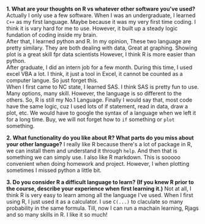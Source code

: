 **1. What are your thoughts on R vs whatever other software you've used?** \
     Actually I only use a few software. When I was an undergraduate, I learned `C++` as my first language. Maybe because it was my very first time coding. I think it is vary hard for me to use. 
     However, it built up a steady logic fundation of coding inside my brain.\
     After that, I learned python and R. In my opinion, These two language are pretty similary. They are both dealing with data, Great at graphing. Showing plot is a great skill fpr data scientists
     However, I think R is more easier than python.\
     After graduate, I did an intern job for a few month. During this time, I used excel VBA a lot. I think, it just a tool in Excel, it cannot be counted as a computer langue. So just forget this.\
     When I first came to NC state, I learned SAS. I think SAS is pretty fun to use. Many options, many skill. However, the language is so different to the others. So, R is still my No.1 Language.
     Finally I would say that, most code have the same logic, cuz I used lots of if statement, read in data, draw a plot, etc. We would have to google the syntax of a language when we left it for a long time.
     Buy, we will not forget how to `if` something or `plot` something.
     
**2. What functionality do you like about R?  What parts do you miss about your other language?**
     I really like R because there's a lot of package in R, we can install them and understand it through `help`. And then that is something we can simply use.
     I also like R markdown. This is sooooo convenient when doing homework and project.
     However, I when plotting sometimes I missed python a little bit.
     
**3. Do you consider R a difficult language to learn? (If you knew R prior to the course, describe your experience when first learning it.)**
     Not at all, I think R is very easy to learn among all the language I've used. When I first using R, I just used it as a calculator. I use `C(...)` to claculate so many probability in the same formula.
     Till, now I can run a machain learning, Rjags and so many skills in R. I like it so much!

